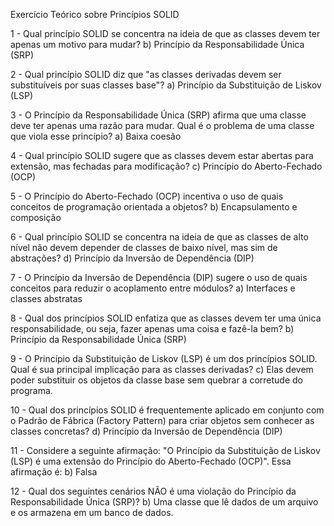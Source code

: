 Exercício Teórico sobre Princípios SOLID

1 - Qual princípio SOLID se concentra na ideia de que as classes devem ter apenas um motivo para mudar?
b) Princípio da Responsabilidade Única (SRP)

2 - Qual princípio SOLID diz que "as classes derivadas devem ser substituíveis por suas classes base"?
a) Princípio da Substituição de Liskov (LSP)

3 - O Princípio da Responsabilidade Única (SRP) afirma que uma classe deve ter apenas uma razão para mudar. Qual é o problema de uma classe que viola esse princípio?
a) Baixa coesão

4 - Qual princípio SOLID sugere que as classes devem estar abertas para extensão, mas fechadas para modificação?
c) Princípio do Aberto-Fechado (OCP)

5 - O Princípio do Aberto-Fechado (OCP) incentiva o uso de quais conceitos de programação orientada a objetos?
b) Encapsulamento e composição

6 - Qual princípio SOLID se concentra na ideia de que as classes de alto nível não devem depender de classes de baixo nível, mas sim de abstrações?
d) Princípio da Inversão de Dependência (DIP)

7 - O Princípio da Inversão de Dependência (DIP) sugere o uso de quais conceitos para reduzir o acoplamento entre módulos?
a) Interfaces e classes abstratas

8 - Qual dos princípios SOLID enfatiza que as classes devem ter uma única responsabilidade, ou seja, fazer apenas uma coisa e fazê-la bem?
b) Princípio da Responsabilidade Única (SRP)

9 - O Princípio da Substituição de Liskov (LSP) é um dos princípios SOLID. Qual é sua principal implicação para as classes derivadas?
c) Elas devem poder substituir os objetos da classe base sem quebrar a corretude do programa.

10 - Qual dos princípios SOLID é frequentemente aplicado em conjunto com o Padrão de Fábrica (Factory Pattern) para criar objetos sem conhecer as classes concretas?
d) Princípio da Inversão de Dependência (DIP)

11 - Considere a seguinte afirmação: "O Princípio da Substituição de Liskov (LSP) é uma extensão do Princípio do Aberto-Fechado (OCP)". Essa afirmação é:
b) Falsa

12 - Qual dos seguintes cenários NÃO é uma violação do Princípio da Responsabilidade Única (SRP)?
b) Uma classe que lê dados de um arquivo e os armazena em um banco de dados.

